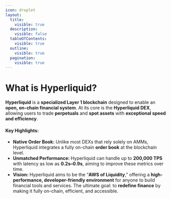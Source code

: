 ```yaml
---
icon: droplet
layout:
  title:
    visible: true
  description:
    visible: false
  tableOfContents:
    visible: true
  outline:
    visible: true
  pagination:
    visible: true
---
```


# What is Hyperliquid?

**Hyperliquid** is a **specialized Layer 1 blockchain** designed to enable an **open, on-chain financial system**. At its core is the **Hyperliquid DEX**, allowing users to trade **perpetuals** and **spot assets** with **exceptional speed and efficiency**.

#### Key Highlights:

* **Native Order Book:** Unlike most DEXs that rely solely on AMMs, Hyperliquid integrates a fully on-chain **order book** at the blockchain level.
* **Unmatched Performance:** Hyperliquid can handle up to **200,000 TPS** with latency as low as **0.2s–0.9s**, aiming to improve these metrics over time.
* **Vision:** Hyperliquid aims to be the “**AWS of Liquidity**,” offering a **high-performance, developer-friendly environment** for anyone to build financial tools and services. The ultimate goal: to **redefine finance** by making it fully on-chain, efficient, and accessible.
